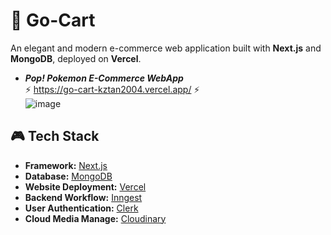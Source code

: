 # 🎁 Go-Cart

An elegant and modern e-commerce web application built with **Next.js** and **MongoDB**, deployed on **Vercel**.</br>
 - ***Pop! Pokemon E-Commerce WebApp***<br>
⚡ https://go-cart-kztan2004.vercel.app/ ⚡<br>
![image](https://github.com/user-attachments/assets/742477c7-e046-4a02-b560-a78a3e35e962)

## 🎮 Tech Stack

- **Framework:**             [Next.js](https://nextjs.org/)
- **Database:**              [MongoDB](https://www.mongodb.com/)
- **Website Deployment:**    [Vercel](https://vercel.com/)
- **Backend Workflow:**      [Inngest](https://www.inngest.com/)
- **User Authentication:**   [Clerk](https://clerk.com/)
- **Cloud Media Manage:**    [Cloudinary](https://cloudinary.com/)


